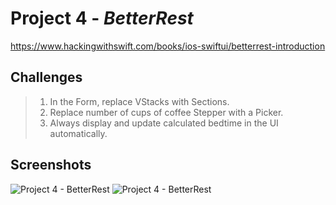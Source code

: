 # Project 4 - *BetterRest*
https://www.hackingwithswift.com/books/ios-swiftui/betterrest-introduction

## Challenges

>1. In the Form, replace VStacks with Sections.
>2. Replace number of cups of coffee Stepper with a Picker.
>3. Always display and update calculated bedtime in the UI automatically.

## Screenshots

![Project 4 - BetterRest](https://github.com/solitaryewe/100-Days-of-SwiftUI/blob/main/Project-04/Screenshots/Project4-large.png)
![Project 4 - BetterRest](https://github.com/solitaryewe/100-Days-of-SwiftUI/blob/main/Project-04/Screenshots/Project4-challenges-large.png)
